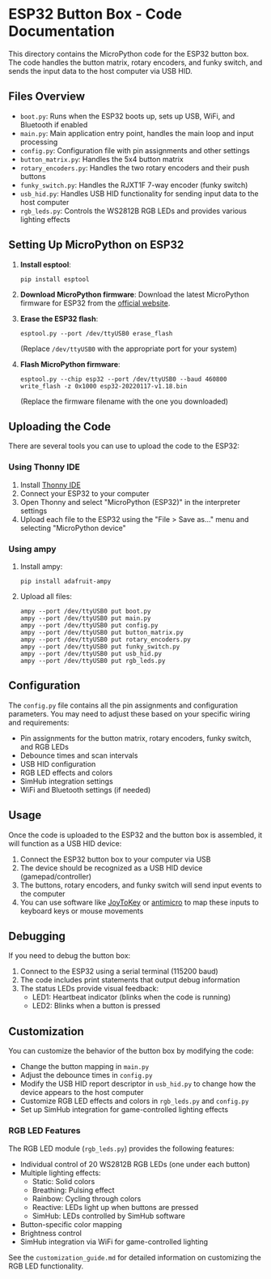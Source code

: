 # ESP32 Button Box - Code Documentation

This directory contains the MicroPython code for the ESP32 button box. The code handles the button matrix, rotary encoders, and funky switch, and sends the input data to the host computer via USB HID.

## Files Overview

- `boot.py`: Runs when the ESP32 boots up, sets up USB, WiFi, and Bluetooth if enabled
- `main.py`: Main application entry point, handles the main loop and input processing
- `config.py`: Configuration file with pin assignments and other settings
- `button_matrix.py`: Handles the 5x4 button matrix
- `rotary_encoders.py`: Handles the two rotary encoders and their push buttons
- `funky_switch.py`: Handles the RJXT1F 7-way encoder (funky switch)
- `usb_hid.py`: Handles USB HID functionality for sending input data to the host computer
- `rgb_leds.py`: Controls the WS2812B RGB LEDs and provides various lighting effects

## Setting Up MicroPython on ESP32

1. **Install esptool**: 
   ```
   pip install esptool
   ```

2. **Download MicroPython firmware**:
   Download the latest MicroPython firmware for ESP32 from the [official website](https://micropython.org/download/esp32/).

3. **Erase the ESP32 flash**:
   ```
   esptool.py --port /dev/ttyUSB0 erase_flash
   ```
   (Replace `/dev/ttyUSB0` with the appropriate port for your system)

4. **Flash MicroPython firmware**:
   ```
   esptool.py --chip esp32 --port /dev/ttyUSB0 --baud 460800 write_flash -z 0x1000 esp32-20220117-v1.18.bin
   ```
   (Replace the firmware filename with the one you downloaded)

## Uploading the Code

There are several tools you can use to upload the code to the ESP32:

### Using Thonny IDE

1. Install [Thonny IDE](https://thonny.org/)
2. Connect your ESP32 to your computer
3. Open Thonny and select "MicroPython (ESP32)" in the interpreter settings
4. Upload each file to the ESP32 using the "File > Save as..." menu and selecting "MicroPython device"

### Using ampy

1. Install ampy:
   ```
   pip install adafruit-ampy
   ```

2. Upload all files:
   ```
   ampy --port /dev/ttyUSB0 put boot.py
   ampy --port /dev/ttyUSB0 put main.py
   ampy --port /dev/ttyUSB0 put config.py
   ampy --port /dev/ttyUSB0 put button_matrix.py
   ampy --port /dev/ttyUSB0 put rotary_encoders.py
   ampy --port /dev/ttyUSB0 put funky_switch.py
   ampy --port /dev/ttyUSB0 put usb_hid.py
   ampy --port /dev/ttyUSB0 put rgb_leds.py
   ```

## Configuration

The `config.py` file contains all the pin assignments and configuration parameters. You may need to adjust these based on your specific wiring and requirements:

- Pin assignments for the button matrix, rotary encoders, funky switch, and RGB LEDs
- Debounce times and scan intervals
- USB HID configuration
- RGB LED effects and colors
- SimHub integration settings
- WiFi and Bluetooth settings (if needed)

## Usage

Once the code is uploaded to the ESP32 and the button box is assembled, it will function as a USB HID device:

1. Connect the ESP32 button box to your computer via USB
2. The device should be recognized as a USB HID device (gamepad/controller)
3. The buttons, rotary encoders, and funky switch will send input events to the computer
4. You can use software like [JoyToKey](https://joytokey.net/) or [antimicro](https://github.com/AntiMicro/antimicro) to map these inputs to keyboard keys or mouse movements

## Debugging

If you need to debug the button box:

1. Connect to the ESP32 using a serial terminal (115200 baud)
2. The code includes print statements that output debug information
3. The status LEDs provide visual feedback:
   - LED1: Heartbeat indicator (blinks when the code is running)
   - LED2: Blinks when a button is pressed

## Customization

You can customize the behavior of the button box by modifying the code:

- Change the button mapping in `main.py`
- Adjust the debounce times in `config.py`
- Modify the USB HID report descriptor in `usb_hid.py` to change how the device appears to the host computer
- Customize RGB LED effects and colors in `rgb_leds.py` and `config.py`
- Set up SimHub integration for game-controlled lighting effects

### RGB LED Features

The RGB LED module (`rgb_leds.py`) provides the following features:

- Individual control of 20 WS2812B RGB LEDs (one under each button)
- Multiple lighting effects:
  - Static: Solid colors
  - Breathing: Pulsing effect
  - Rainbow: Cycling through colors
  - Reactive: LEDs light up when buttons are pressed
  - SimHub: LEDs controlled by SimHub software
- Button-specific color mapping
- Brightness control
- SimHub integration via WiFi for game-controlled lighting

See the `customization_guide.md` for detailed information on customizing the RGB LED functionality.
